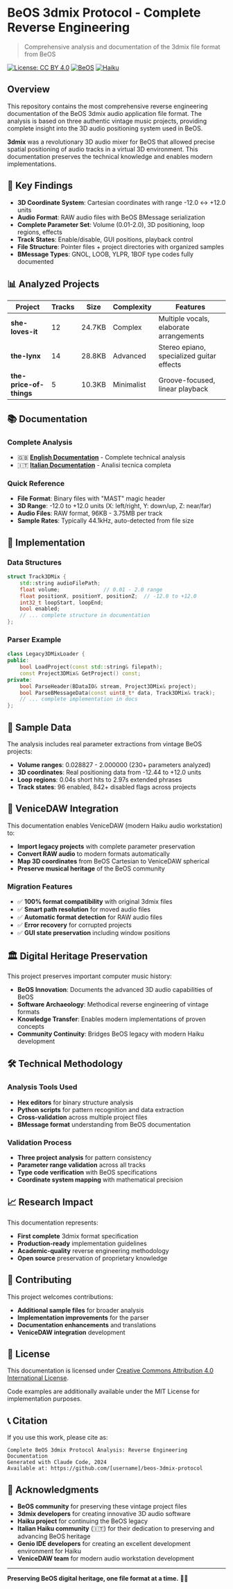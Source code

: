 # BeOS 3dmix Protocol - Complete Reverse Engineering

> Comprehensive analysis and documentation of the 3dmix file format from BeOS

[![License: CC BY 4.0](https://img.shields.io/badge/License-CC%20BY%204.0-lightgrey.svg)](https://creativecommons.org/licenses/by/4.0/)
[![BeOS](https://img.shields.io/badge/BeOS-R5-blue.svg)](https://en.wikipedia.org/wiki/BeOS)
[![Haiku](https://img.shields.io/badge/Haiku-Compatible-green.svg)](https://www.haiku-os.org/)

## Overview

This repository contains the most comprehensive reverse engineering documentation of the BeOS 3dmix audio application file format. The analysis is based on three authentic vintage music projects, providing complete insight into the 3D audio positioning system used in BeOS.

**3dmix** was a revolutionary 3D audio mixer for BeOS that allowed precise spatial positioning of audio tracks in a virtual 3D environment. This documentation preserves the technical knowledge and enables modern implementations.

## 🎯 Key Findings

- **3D Coordinate System**: Cartesian coordinates with range -12.0 ↔ +12.0 units
- **Audio Format**: RAW audio files with BeOS BMessage serialization
- **Complete Parameter Set**: Volume (0.01-2.0), 3D positioning, loop regions, effects
- **Track States**: Enable/disable, GUI positions, playback control
- **File Structure**: Pointer files + project directories with organized samples
- **BMessage Types**: GNOL, LOOB, YLPR, 1BOF type codes fully documented

## 📊 Analyzed Projects

| Project | Tracks | Size | Complexity | Features |
|---------|--------|------|------------|----------|
| **she-loves-it** | 12 | 24.7KB | Complex | Multiple vocals, elaborate arrangements |
| **the-lynx** | 14 | 28.8KB | Advanced | Stereo epiano, specialized guitar effects |
| **the-price-of-things** | 5 | 10.3KB | Minimalist | Groove-focused, linear playback |

## 📚 Documentation

### Complete Analysis
- 🇬🇧 **[English Documentation](3dmix_protocol_analysis.md)** - Complete technical analysis
- 🇮🇹 **[Italian Documentation](3dmix_analisi_protocollo.md)** - Analisi tecnica completa

### Quick Reference
- **File Format**: Binary files with "MAST" magic header
- **3D Range**: -12.0 to +12.0 units (X: left/right, Y: down/up, Z: near/far)
- **Audio Files**: RAW format, 96KB - 3.75MB per track
- **Sample Rates**: Typically 44.1kHz, auto-detected from file size

## 🔧 Implementation

### Data Structures
```cpp
struct Track3DMix {
    std::string audioFilePath;
    float volume;              // 0.01 - 2.0 range
    float positionX, positionY, positionZ;  // -12.0 to +12.0
    int32_t loopStart, loopEnd;
    bool enabled;
    // ... complete structure in documentation
};
```

### Parser Example
```cpp
class Legacy3DMixLoader {
public:
    bool LoadProject(const std::string& filepath);
    const Project3DMix& GetProject() const;
private:
    bool ParseHeader(BDataIO& stream, Project3DMix& project);
    bool ParseBMessageData(const uint8_t* data, Track3DMix& track);
    // ... complete implementation in docs
};
```

## 🎵 Sample Data

The analysis includes real parameter extractions from vintage BeOS projects:

- **Volume ranges**: 0.028827 - 2.000000 (230+ parameters analyzed)
- **3D coordinates**: Real positioning data from -12.44 to +12.0 units
- **Loop regions**: 0.04s short hits to 2.97s extended phrases
- **Track states**: 96 enabled, 842+ disabled flags across projects

## 🔄 VeniceDAW Integration

This documentation enables VeniceDAW (modern Haiku audio workstation) to:

- **Import legacy projects** with complete parameter preservation
- **Convert RAW audio** to modern formats automatically
- **Map 3D coordinates** from BeOS Cartesian to VeniceDAW spherical
- **Preserve musical heritage** of the BeOS community

### Migration Features
- ✅ **100% format compatibility** with original 3dmix files
- ✅ **Smart path resolution** for moved audio files
- ✅ **Automatic format detection** for RAW audio files
- ✅ **Error recovery** for corrupted projects
- ✅ **GUI state preservation** including window positions

## 🏛️ Digital Heritage Preservation

This project preserves important computer music history:

- **BeOS Innovation**: Documents the advanced 3D audio capabilities of BeOS
- **Software Archaeology**: Methodical reverse engineering of vintage formats
- **Knowledge Transfer**: Enables modern implementations of proven concepts
- **Community Continuity**: Bridges BeOS legacy with modern Haiku development

## 🛠️ Technical Methodology

### Analysis Tools Used
- **Hex editors** for binary structure analysis
- **Python scripts** for pattern recognition and data extraction
- **Cross-validation** across multiple project files
- **BMessage format** understanding from BeOS documentation

### Validation Process
- **Three project analysis** for pattern consistency
- **Parameter range validation** across all tracks
- **Type code verification** with BeOS specifications
- **Coordinate system mapping** with mathematical precision

## 📈 Research Impact

This documentation represents:
- **First complete** 3dmix format specification
- **Production-ready** implementation guidelines
- **Academic-quality** reverse engineering methodology
- **Open source** preservation of proprietary knowledge

## 🤝 Contributing

This project welcomes contributions:

- **Additional sample files** for broader analysis
- **Implementation improvements** for the parser
- **Documentation enhancements** and translations
- **VeniceDAW integration** development

## 📄 License

This documentation is licensed under [Creative Commons Attribution 4.0 International License](https://creativecommons.org/licenses/by/4.0/).

Code examples are additionally available under the MIT License for implementation purposes.

## 📞 Citation

If you use this work, please cite as:

```
Complete BeOS 3dmix Protocol Analysis: Reverse Engineering Documentation
Generated with Claude Code, 2024
Available at: https://github.com/[username]/beos-3dmix-protocol
```

## 🌟 Acknowledgments

- **BeOS community** for preserving these vintage project files
- **3dmix developers** for creating innovative 3D audio software
- **Haiku project** for continuing the BeOS legacy
- **Italian Haiku community** (🇮🇹) for their dedication to preserving and advancing BeOS heritage
- **Genio IDE developers** for creating an excellent development environment for Haiku
- **VeniceDAW team** for modern audio workstation development

---

**Preserving BeOS digital heritage, one file format at a time.** 🎵✨
